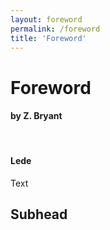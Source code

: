 ```yaml
---
layout: foreword
permalink: /foreword
title: 'Foreword'
---
```


# Foreword
#### by Z. Bryant

<div class="divider">&nbsp;</div>

#### Lede

Text

## Subhead
